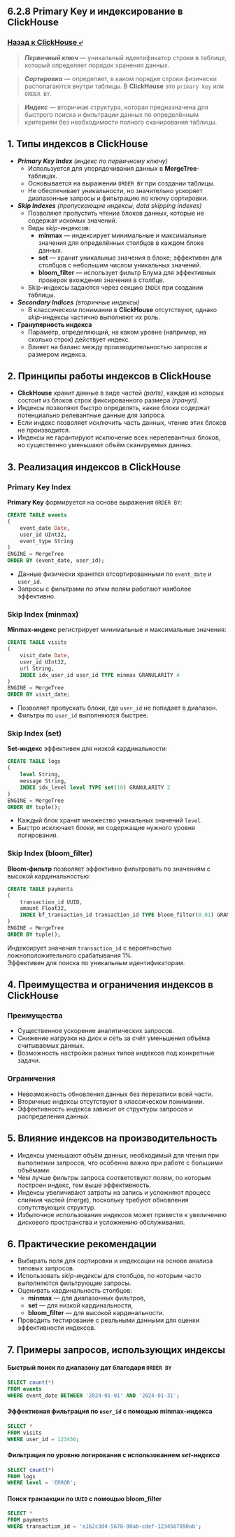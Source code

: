 ## 6.2.8 Primary Key и индексирование в ClickHouse

### [Назад к ClickHouse ⤶](/data/Module6/data/clickhouse.md)

> ***Первичный ключ*** — уникальный идентификатор строки в таблице, который определяет порядок хранения данных.  

> ***Сортировка*** — определяет, в каком порядке строки физически располагаются внутри таблицы. В **ClickHouse** это 
`primary key` или `ORDER BY`.  

> ***Индекс*** — вторичная структура, которая предназначена для быстрого поиска и фильтрации данных по определённым 
критериям без необходимости полного сканирования таблицы.  

## 1. Типы индексов в ClickHouse
- _**Primary Key Index** (индекс по первичному ключу)_  
  - Используется для упорядочивания данных в **MergeTree**-таблицах.  
  - Основывается на выражении `ORDER BY` при создании таблицы.  
  - Не обеспечивает уникальности, но значительно ускоряет диапазонные запросы и фильтрацию по ключу сортировки.  
- _**Skip Indexes** (пропускающие индексы, data skipping indexes)_  
  - Позволяют пропустить чтение блоков данных, которые не содержат искомых значений.
  - Виды _skip_-индексов:  
    - **minmax** — индексирует минимальные и максимальные значения для определённых столбцов в каждом блоке данных.  
    - **set** — хранит уникальные значения в блоке; эффективен для столбцов с небольшим числом уникальных значений.  
    - **bloom_filter** — использует фильтр Блума для эффективных проверок вхождения значения в столбце.  
  - Skip-индексы задаются через секцию `INDEX` при создании таблицы.  
- _**Secondary Indices** (вторичные индексы)_  
  - В классическом понимании в **ClickHouse** отсутствуют, однако _skip_-индексы частично выполняют их роль.  
- **Гранулярность индекса**  
  - Параметр, определяющий, на каком уровне (например, на сколько строк) действует индекс.  
  - Влияет на баланс между производительностью запросов и размером индекса.  

## 2. Принципы работы индексов в ClickHouse
- **ClickHouse** хранит данные в виде частей _(parts)_, каждая из которых состоит из блоков строк фиксированного 
размера _(гранул)_.  
- Индексы позволяют быстро определять, какие блоки содержат потенциально релевантные данные для запроса.  
- Если индекс позволяет исключить часть данных, чтение этих блоков не производится.  
- Индексы не гарантируют исключение всех нерелевантных блоков, но существенно уменьшают объём сканируемых данных.  

## 3. Реализация индексов в ClickHouse
### Primary Key Index
**Primary Key** формируется на основе выражения `ORDER BY`:

```sql
CREATE TABLE events
(
    event_date Date,
    user_id UInt32,
    event_type String
)
ENGINE = MergeTree
ORDER BY (event_date, user_id);
```
                  
- Данные физически хранятся отсортированными по `event_date` и `user_id`.  
- Запросы с фильтрами по этим полям работают наиболее эффективно.  

### Skip Index (minmax)
**Minmax-индекс** регистрирует минимальные и максимальные значения:

```sql
CREATE TABLE visits
(
    visit_date Date,
    user_id UInt32,
    url String,
    INDEX idx_user_id user_id TYPE minmax GRANULARITY 4
)
ENGINE = MergeTree
ORDER BY visit_date;
```
                  
- Позволяет пропускать блоки, где `user_id` не попадает в диапазон.  
- Фильтры по `user_id` выполняются быстрее.  

### Skip Index (set)
**Set-индекс** эффективен для низкой кардинальности:

```sql
CREATE TABLE logs
(
    level String,
    message String,
    INDEX idx_level level TYPE set(10) GRANULARITY 2
)
ENGINE = MergeTree
ORDER BY tuple();
```
                  
- Каждый блок хранит множество уникальных значений `level`.  
- Быстро исключает блоки, не содержащие нужного уровня логирования.  

### Skip Index (bloom_filter)
**Bloom-фильтр** позволяет эффективно фильтровать по значениям с высокой кардинальностью:

```sql
CREATE TABLE payments
(
    transaction_id UUID,
    amount Float32,
    INDEX bf_transaction_id transaction_id TYPE bloom_filter(0.01) GRANULARITY 8
)
ENGINE = MergeTree
ORDER BY tuple();
```
                  
Индексирует значения `transaction_id` с вероятностью ложноположительного срабатывания 1%.  
Эффективен для поиска по уникальным идентификаторам.  

## 4. Преимущества и ограничения индексов в ClickHouse
### Преимущества  
- Существенное ускорение аналитических запросов.  
- Снижение нагрузки на диск и сеть за счёт уменьшения объёма считываемых данных.  
- Возможность настройки разных типов индексов под конкретные задачи.  

### Ограничения
- Невозможность обновления данных без перезаписи всей части.  
- Вторичные индексы отсутствуют в классическом понимании.  
- Эффективность индекса зависит от структуры запросов и распределения данных.  

## 5. Влияние индексов на производительность
- Индексы уменьшают объём данных, необходимый для чтения при выполнении запросов, что особенно важно при работе 
с большими объёмами.  
- Чем лучше фильтры запроса соответствуют полям, по которым построен индекс, тем выше эффективность.  
- Индексы увеличивают затраты на запись и усложняют процесс слияния частей (merge), поскольку требуют обновления 
сопутствующих структур.  
- Избыточное использование индексов может привести к увеличению дискового пространства и усложнению обслуживания.  

## 6. Практические рекомендации
- Выбирать поля для сортировки и индексации на основе анализа типовых запросов.  
- Использовать _skip-индексы_ для столбцов, по которым часто выполняются фильтрующие запросы.  
- Оценивать кардинальность столбцов:  
  - **minmax** — для диапазонных фильтров,  
  - **set** — для низкой кардинальности,  
  - **bloom_filter** — для высокой кардинальности.  
- Проводить тестирование с реальными данными для оценки эффективности индексов.  

## 7. Примеры запросов, использующих индексы
#### Быстрый поиск по диапазону дат благодаря `ORDER BY`

```sql
SELECT count(*) 
FROM events 
WHERE event_date BETWEEN '2024-01-01' AND '2024-01-31';
```

#### Эффективная фильтрация по `user_id` с помощью **minmax**-индекса

```sql
SELECT * 
FROM visits 
WHERE user_id = 123456;
```

#### Фильтрация по уровню логирования с использованием *set-индекса*

```sql
SELECT count(*) 
FROM logs 
WHERE level = 'ERROR';
```

#### Поиск транзакции по `UUID` с помощью **bloom_filter**

```sql
SELECT * 
FROM payments 
WHERE transaction_id = 'a1b2c3d4-5678-90ab-cdef-1234567890ab';
```
